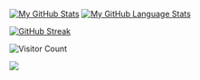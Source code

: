 [![My GitHub Stats](https://github-readme-stats.vercel.app/api/?username=kenzo44&hide_border=true&count_private=true&theme=tokyonight&show_icons=true)]()
[![My GitHub Language Stats](https://github-readme-stats.vercel.app/api/top-langs/?username=kenzo44&langs_count=8&layout=compact&card_width=270&hide_border=true&langs_count=5&theme=tokyonight)]()

[![GitHub Streak](http://github-readme-streak-stats.herokuapp.com?user=kenzo44&theme=tokyonight&hide_border=true&date_format=M%20j%5B%2C%20Y%5D)](https://git.io/streak-stats)

![Visitor Count](https://profile-counter.glitch.me/kenzo44/count.svg)

![](https://komarev.com/ghpvc/?username=kenzo44&color=blue)
